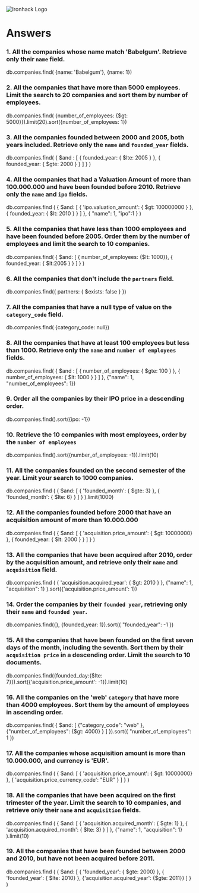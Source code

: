 ![Ironhack Logo](https://i.imgur.com/1QgrNNw.png)

# Answers

### 1. All the companies whose name match 'Babelgum'. Retrieve only their `name` field.

db.companies.find( {name: 'Babelgum'}, {name: 1})

### 2. All the companies that have more than 5000 employees. Limit the search to 20 companies and sort them by **number of employees**.

db.companies.find( {number_of_employees: {$gt: 5000}}).limit(20).sort({number_of_employees: 1})

### 3. All the companies founded between 2000 and 2005, both years included. Retrieve only the `name` and `founded_year` fields.

db.companies.find( { $and : [ { founded_year: { $lte: 2005 } }, { founded_year: { $gte: 2000 } } ] } )

### 4. All the companies that had a Valuation Amount of more than 100.000.000 and have been founded before 2010. Retrieve only the `name` and `ipo` fields.

db.companies.find ( { $and: [ { 'ipo.valuation_amount': { $gt: 100000000 } }, { founded_year: { $lt: 2010 } } ] }, { "name": 1, "ipo":1 } )

### 5. All the companies that have less than 1000 employees and have been founded before 2005. Order them by the number of employees and limit the search to 10 companies.

db.companies.find( { $and: [ { number_of_employees: {$lt: 1000}}, { founded_year: { $lt:2005 } } ] } )

### 6. All the companies that don't include the `partners` field.

db.companies.find({ partners: { $exists: false } })

### 7. All the companies that have a null type of value on the `category_code` field.

db.companies.find( {category_code: null})

### 8. All the companies that have at least 100 employees but less than 1000. Retrieve only the `name` and `number of employees` fields.

db.companies.find( { $and : [ { number_of_employees: { $gte: 100 } }, { number_of_employees: { $lt: 1000 } } ] }, {"name": 1, "number_of_employees": 1})

### 9. Order all the companies by their IPO price in a descending order.

db.companies.find().sort({ipo: -1})

### 10. Retrieve the 10 companies with most employees, order by the `number of employees`

db.companies.find().sort({number_of_employees: -1}).limit(10)

### 11. All the companies founded on the second semester of the year. Limit your search to 1000 companies.

db.companies.find ( { $and: [ { 'founded_month': { $gte: 3} }, { 'founded_month': { $lte: 6} } ] } ).limit(1000)

### 12. All the companies founded before 2000 that have an acquisition amount of more than 10.000.000

db.companies.find ( { $and: [ { 'acquisition.price_amount': { $gt: 10000000} }, { founded_year: { $lt: 2000 } } ] } )

### 13. All the companies that have been acquired after 2010, order by the acquisition amount, and retrieve only their `name` and `acquisition` field.

db.companies.find ( { 'acquisition.acquired_year': { $gt: 2010 } }, {"name": 1, "acquisition": 1}  ).sort({'acquisition.price_amount': 1})

### 14. Order the companies by their `founded year`, retrieving only their `name` and `founded year`.

db.companies.find({}, {founded_year: 1}).sort({ "founded_year": -1 })

### 15. All the companies that have been founded on the first seven days of the month, including the seventh. Sort them by their `acquisition price` in a descending order. Limit the search to 10 documents.

db.companies.find({founded_day:{$lte: 7}}).sort({'acquisition.price_amount': -1}).limit(10)

### 16. All the companies on the 'web' `category` that have more than 4000 employees. Sort them by the amount of employees in ascending order.

db.companies.find( { $and: [  {"category_code": "web" }, {"number_of_employees": {$gt: 4000} }  ] }).sort({ "number_of_employees": 1 })

### 17. All the companies whose acquisition amount is more than 10.000.000, and currency is 'EUR'.

db.companies.find ( { $and: [ { 'acquisition.price_amount': { $gt: 10000000} }, { 'acquisition.price_currency_code':  "EUR"  } ] } )

### 18. All the companies that have been acquired on the first trimester of the year. Limit the search to 10 companies, and retrieve only their `name` and `acquisition` fields.

db.companies.find ( { $and: [ { 'acquisition.acquired_month': { $gte: 1} }, { 'acquisition.acquired_month': { $lte: 3} } ] }, {"name": 1, "acquisition": 1} ).limit(10)

### 19. All the companies that have been founded between 2000 and 2010, but have not been acquired before 2011.

db.companies.find ( { $and: [ { 'founded_year': { $gte: 2000} }, { 'founded_year': { $lte: 2010} }, {'acquisition.acquired_year': {$gte: 2011}} ] } )
